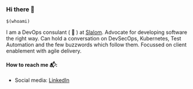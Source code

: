 ### Hi there 👋

<!--
**quixoticmonk/quixoticmonk** is a ✨ _special_ ✨ repository because its `README.md` (this file) appears on your GitHub profile.

Here are some ideas to get you started:

- 🔭 I’m currently working on ...
- 🌱 I’m currently learning ...
- 👯 I’m looking to collaborate on ...
- 🤔 I’m looking for help with ...
- 💬 Ask me about ...
- 📫 How to reach me: ...
- 😄 Pronouns: ...
- ⚡ Fun fact: ...
-->

`$(whoami)`


I am a DevOps consulant  ( 🥑 ) at [Slalom](https://slalom.com). Advocate for developing software the right way.
Can hold a conversation on DevSecOps, Kubernetes, Test Automation and the few buzzwords which follow them.
Focussed on client enablement with agile delivery. 



#### How to reach me 📬: 

- Social media: [LinkedIn](https://www.linkedin.com/in/manuchandrasekhar/)
